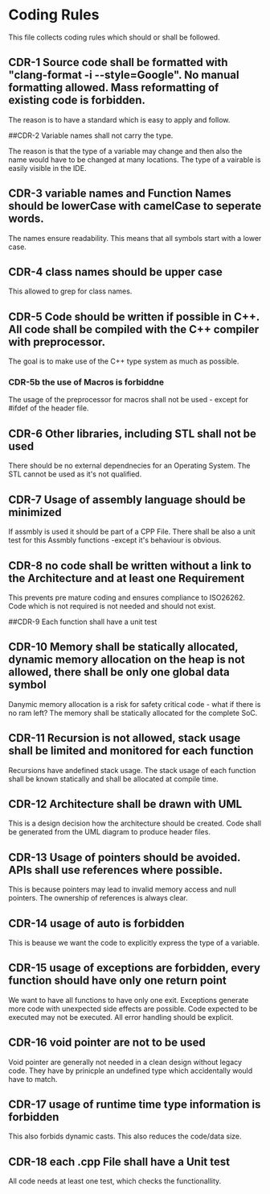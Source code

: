 # Coding Rules

This file collects coding rules which should or shall be followed.

## CDR-1 Source code shall be formatted with  "clang-format  -i  --style=Google". No manual formatting allowed. Mass reformatting of existing code is forbidden.

The reason is to have a standard which is easy to apply and follow.

##CDR-2 Variable names shall not carry the type.

The reason is that the type of a variable may change and then also the name would have to be changed at many locations. The type of a vairable is easily visible in the IDE.

## CDR-3 variable names and Function Names should be lowerCase with camelCase to seperate words.

The names ensure readability. This means that all symbols start with a lower case. 

 
## CDR-4 class names should be upper case

This allowed to grep for class names. 

## CDR-5 Code should be written if possible in C++. All code shall be compiled with the C++ compiler with preprocessor.

The goal is to make use of the C++ type system as much as possible. 

### CDR-5b the use of Macros is forbiddne

The usage of the preprocessor for macros shall not be used - except for #ifdef of the header file. 


 
## CDR-6 Other libraries, including STL shall not be used
There should be no external dependnecies for an Operating System. The STL cannot be used as it's not qualified.


## CDR-7 Usage of assembly language should be minimized
If assmbly is used it should be part of a CPP File. There shall be also a unit test for this Assmbly functions -except it's behaviour is obvious.



## CDR-8 no code shall be written without a link to the Architecture and at least one Requirement
This prevents pre mature coding and ensures compliance to ISO26262. Code which is not required is not needed and should not exist.

##CDR-9 Each function shall have a unit test


## CDR-10 Memory shall be statically allocated, dynamic memory allocation on the heap is not allowed, there shall be only one global data symbol
Danymic memory allocation is a risk for safety critical code - what if there is no ram left? The memory shall be statically allocated for the complete SoC.

## CDR-11 Recursion is not allowed, stack usage shall be limited and monitored for each function
Recursions have andefined stack usage. The stack usage of each function shall be known statically and shall be allocated at compile time.

## CDR-12 Architecture shall be drawn with UML
This is a design decision how the architecture should be created. Code shall be generated from the UML diagram to produce header files. 

## CDR-13 Usage of pointers should be avoided. APIs shall use  references where possible.
This is because pointers may lead to invalid memory access and null pointers. The ownership of references is always clear.  

## CDR-14 usage of auto is forbidden
This is beause we want the code to explicitly express the type of a variable.

## CDR-15 usage of exceptions are forbidden, every function should have only one return point 
We want to have all functions to have only one exit. Exceptions generate more code with unexpected side effects are possible. Code expected to be executed may not be executed. All error handling should be explicit.

## CDR-16 void pointer are not to be used
Void pointer are generally not needed in a clean design without legacy code. They have by prinicple an undefined type which accidentally would have to match.

## CDR-17 usage of runtime time type information is forbidden
This also forbids dynamic casts. This also reduces the code/data size. 

## CDR-18 each .cpp File shall have a Unit test
All code needs at least one test, which checks the functionallity.



